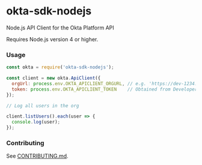 # okta-sdk-nodejs

Node.js API Client for the Okta Platform API

Requires Node.js version 4 or higher.

### Usage

```javascript
const okta = require('okta-sdk-nodejs');

const client = new okta.ApiClient({
  orgUrl: process.env.OKTA_APICLIENT_ORGURL, // e.g. 'https://dev-1234.oktapreview.com/'
  token: process.env.OKTA_APICLIENT_TOKEN    // Obtained from Developer Dashboard, API section
});

// Log all users in the org

client.listUsers().each(user => {
  console.log(user);
});
```

### Contributing

See [CONTRIBUTING.md](CONTRIBUTING.md).